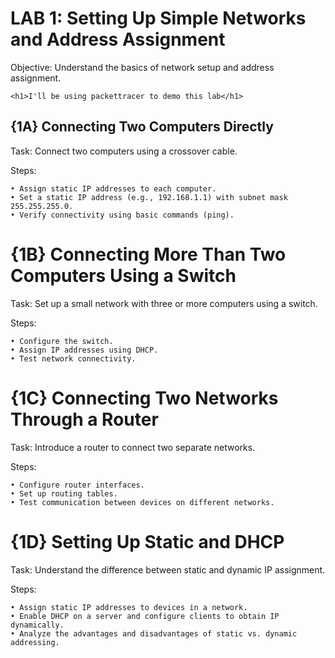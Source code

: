 # LAB 1: Setting Up Simple Networks and Address Assignment

Objective: Understand the basics of network setup and address assignment.

`<h1>I'll be using packettracer to demo this lab</h1>`

## {1A} Connecting Two Computers Directly

Task: Connect two computers using a crossover cable.

Steps:

    • Assign static IP addresses to each computer.
    • Set a static IP address (e.g., 192.168.1.1) with subnet mask 255.255.255.0.
    • Verify connectivity using basic commands (ping).
    
# {1B} Connecting More Than Two Computers Using a Switch

Task: Set up a small network with three or more computers using a switch.

Steps:

    • Configure the switch.
    • Assign IP addresses using DHCP.
    • Test network connectivity.
    
# {1C} Connecting Two Networks Through a Router

Task: Introduce a router to connect two separate networks.

Steps:

    • Configure router interfaces.
    • Set up routing tables.
    • Test communication between devices on different networks.
    
# {1D} Setting Up Static and DHCP

Task: Understand the difference between static and dynamic IP assignment.

Steps:

    • Assign static IP addresses to devices in a network.
    • Enable DHCP on a server and configure clients to obtain IP dynamically.
    • Analyze the advantages and disadvantages of static vs. dynamic addressing.
